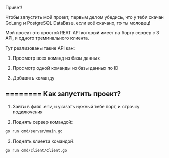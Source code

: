 Привет!

Чтобы запустить мой проект, первым делом убедись, что у тебя скачан GoLang и PostgreSQL DataBase, если всё скачано, то ты молодец!

Мой проект это простой REAT API который имеет на борту сервер с 3 API, и одного треминального клиента.

Тут реализованы такие API как:

1) Просмотр всех команд из базы данных

2) Просмотр одной команды из базы данных по ID

3) Добавить команду 

========
Как запустить проект?
---------------------------
1) Зайти в файл .env, и указать нужный тебе порт, и строчку подключения

2) Поднять сервер командой: 
```sh
go run cmd/server/main.go
```

3) Поднять клиента командой: 
```sh
go run cmd/client/client.go
```
